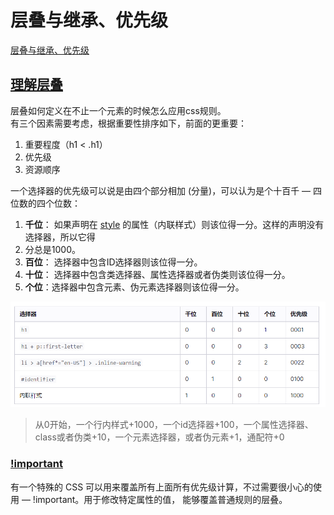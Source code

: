 # 层叠与继承、优先级
[层叠与继承、优先级](https://developer.mozilla.org/zh-CN/docs/Learn/CSS/Building_blocks/Cascade_and_inheritance)

## [理解层叠](https://developer.mozilla.org/zh-CN/docs/Learn/CSS/Building_blocks/Cascade_and_inheritance#%E7%90%86%E8%A7%A3%E5%B1%82%E5%8F%A0)
层叠如何定义在不止一个元素的时候怎么应用css规则。<br />有三个因素需要考虑，根据重要性排序如下，前面的更重要：

1. 重要程度（h1  <  .h1）
1. 优先级
1. 资源顺序

一个选择器的优先级可以说是由四个部分相加 (分量)，可以认为是个十百千 — 四位数的四个位数：

1. **千位**： 如果声明在 [style](https://developer.mozilla.org/zh-CN/docs/Web/HTML/Global_attributes#attr-style) 的属性（内联样式）则该位得一分。这样的声明没有选择器，所以它得
1. 分总是1000。
1. **百位**： 选择器中包含ID选择器则该位得一分。
1. **十位**： 选择器中包含类选择器、属性选择器或者伪类则该位得一分。
1. **个位**：选择器中包含元素、伪元素选择器则该位得一分。

![image.png](../assets/1646833803064-ea5c323f-d8c8-4440-b36a-ae9815814d3d.png)
> 从0开始，一个行内样式+1000，一个id选择器+100，一个属性选择器、class或者伪类+10，一个元素选择器，或者伪元素+1，通配符+0


### [!important](https://developer.mozilla.org/zh-CN/docs/Learn/CSS/Building_blocks/Cascade_and_inheritance#!important)
有一个特殊的 CSS 可以用来覆盖所有上面所有优先级计算，不过需要很小心的使用 — !important。用于修改特定属性的值， 能够覆盖普通规则的层叠。


